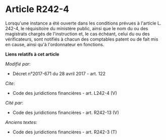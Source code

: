 # Article R242-4

Lorsqu'une instance a été ouverte dans les conditions prévues à l'article L. 242-4, le réquisitoire du ministère public,
ainsi que le nom du ou des magistrats chargés de l'instruction et, le cas échéant, celui du ou des vérificateurs, sont
notifiés à chacun des comptables patent ou de fait mis en cause, ainsi qu'à l'ordonnateur en fonctions.

**Liens relatifs à cet article**

_Modifié par_:

  - Décret n°2017-671 du 28 avril 2017 - art. 122

_Cite_:

  - Code des juridictions financières - art. L242-4 (V)

_Cité par_:

  - Code des juridictions financières - art. R242-13 (V)

_Anciens textes_:

  - Code des juridictions financières - art. R242-3 (T)
